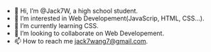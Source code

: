 - 👋 Hi, I’m @Jack7W, a high school student.
- 👀 I’m interested in Web Developement(JavaScrip, HTML, CSS...).
- 🌱 I’m currently learning CSS.
- 💞️ I’m looking to collaborate on Web Developement.
- 📫 How to reach me jack7wang7@gmail.com.

<!---
Jack7W/Jack7W is a ✨ special ✨ repository because its `README.md` (this file) appears on your GitHub profile.
You can click the Preview link to take a look at your changes.
--->
